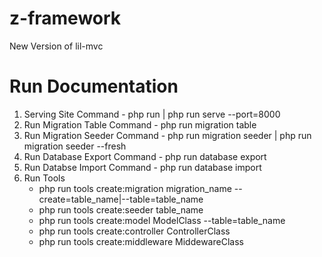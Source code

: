 # z-framework
New Version of lil-mvc

# Run Documentation
1. Serving Site Command - php run | php run serve --port=8000
2. Run Migration Table Command - php run migration table
3. Run Migration Seeder Command - php run migration seeder | php run migration seeder --fresh
4. Run Database Export Command - php run database export
5. Run Databse Import Command - php run database import
6. Run Tools 
	- php run tools create:migration migration_name --create=table_name|--table=table_name
	- php run tools create:seeder table_name
	- php run tools create:model ModelClass --table=table_name
	- php run tools create:controller ControllerClass
	- php run tools create:middleware MiddewareClass